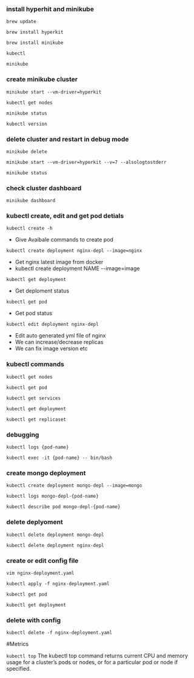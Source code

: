 ### install hyperhit and minikube

`brew update`

`brew install hyperkit`

`brew install minikube`

`kubectl`

`minikube`

### create minikube cluster

`minikube start --vm-driver=hyperkit`

`kubectl get nodes`

`minikube status`

`kubectl version`

### delete cluster and restart in debug mode

`minikube delete`

`minikube start --vm-driver=hyperkit --v=7 --alsologtostderr`

`minikube status`

### check cluster dashboard

`minikube dashboard`

### kubectl create, edit and get pod detials

`kubectl create -h`

- Give Avaibale commands to create pod

`kubectl create deployment nginx-depl --image=nginx`

- Get nginx latest image from docker
- kubectl create deployment NAME --image=image

`kubectl get deployment`

- Get deploment status

`kubectl get pod`

- Get pod status

`kubectl edit deployment nginx-depl`

- Edit auto generated yml file of nginx
- We can increase/decrease replicas
- We can fix image version etc

### kubectl commands

`kubectl get nodes`

`kubectl get pod`

`kubectl get services`

`kubectl get deployment`

`kubectl get replicaset`

### debugging

`kubectl logs {pod-name}`

`kubectl exec -it {pod-name} -- bin/bash`

### create mongo deployment

`kubectl create deployment mongo-depl --image=mongo`

`kubectl logs mongo-depl-{pod-name}`

`kubectl describe pod mongo-depl-{pod-name}`

### delete deplyoment

`kubectl delete deployment mongo-depl`

`kubectl delete deployment nginx-depl`

### create or edit config file

`vim nginx-deployment.yaml`

`kubectl apply -f nginx-deployment.yaml`

`kubectl get pod`

`kubectl get deployment`

### delete with config

`kubectl delete -f nginx-deployment.yaml`

#Metrics

`kubectl top` The kubectl top command returns current CPU and memory usage for a cluster’s pods or nodes, or for a particular pod or node if specified.
